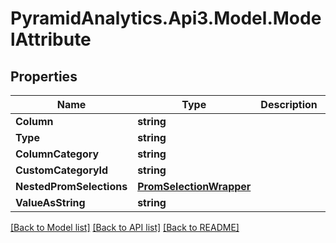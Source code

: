 # PyramidAnalytics.Api3.Model.ModelAttribute

## Properties

Name | Type | Description | Notes
------------ | ------------- | ------------- | -------------
**Column** | **string** |  | [optional] 
**Type** | **string** |  | [optional] 
**ColumnCategory** | **string** |  | [optional] 
**CustomCategoryId** | **string** |  | [optional] 
**NestedPromSelections** | [**PromSelectionWrapper**](PromSelectionWrapper.md) |  | [optional] 
**ValueAsString** | **string** |  | [optional] 

[[Back to Model list]](../README.md#documentation-for-models) [[Back to API list]](../README.md#documentation-for-api-endpoints) [[Back to README]](../README.md)


